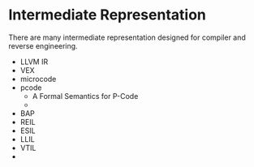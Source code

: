 # Intermediate Representation

There are many intermediate representation designed for compiler and reverse engineering.

- LLVM IR
- VEX
- microcode
- pcode
    - A Formal Semantics for P-Code
    - 
- BAP
- REIL
- ESIL
- LLIL
- VTIL
-
